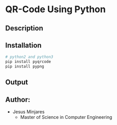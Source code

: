 # **QR-Code Using Python**

## **Description**

## **Installation**
~~~bash
# python2 and python3
pip install pyqrcode
pip install pypng
~~~
## **Output**

## Author:
* Jesus Minjares
  * Master of Science in Computer Engineering
